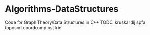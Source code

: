 # Algorithms-DataStructures
Code for Graph Theory/Data Structures in C++
TODO:
kruskal
dij
spfa
toposort
coordcomp
bst
trie
